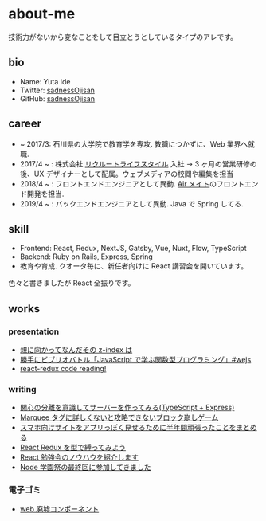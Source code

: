 # about-me

技術力がないから変なことをして目立とうとしているタイプのアレです。

## bio

- Name: Yuta Ide
- Twitter: [sadnessOjisan](https://twitter.com/sadnessOjisan)
- GitHub: [sadnessOjisan](https://github.com/sadnessOjisan)

## career

- ~ 2017/3: 石川県の大学院で教育学を専攻. 教職につかずに、Web 業界へ就職.
- 2017/4 ~ : 株式会社 [リクルートライフスタイル](https://www.recruit-lifestyle.co.jp/) 入社 -> 3 ヶ月の営業研修の後、UX デザイナーとして配属。ウェブメディアの校閲や編集を担当
- 2018/4 ~ : フロントエンドエンジニアとして異動. [Air メイト](https://airregi.jp/mate/)のフロントエンド開発を担当.
- 2019/4 ~ : バックエンドエンジニアとして異動. Java で Spring してる.

## skill

- Frontend: React, Redux, NextJS, Gatsby, Vue, Nuxt, Flow, TypeScript
- Backend: Ruby on Rails, Express, Spring
- 教育や育成. クオータ毎に、新任者向けに React 講習会を開いています。

色々と書きましたが React 全振りです。

## works

### presentation

- [親に向かってなんだその z-index は](https://speakerdeck.com/sadnessojisan/qin-nixiang-katutenandasofalsez-indexha)
- [ 勝手にビブリオバトル「JavaScript で学ぶ関数型プログラミング」#wejs](https://speakerdeck.com/sadnessojisan/sheng-shou-nibiburiobatoru-javascriptdexue-buguan-shu-xing-puroguramingu-number-wejs)
- [react-redux code reading!](https://speakerdeck.com/sadnessojisan/react-redux-code-reading-number-meguroes)

### writing

- [関心の分離を意識してサーバーを作ってみる(TypeScript + Express)](https://qiita.com/sadnessOjisan/items/ea5590efa3f55ef56edd)
- [Marquee タグに詳しくないと攻略できないブロック崩しゲーム](https://qiita.com/sadnessOjisan/items/51bb949466fdd065a5a6)
- [スマホ向けサイトをアプリっぽく見せるために半年間頑張ったことをまとめる](https://qiita.com/sadnessOjisan/items/3b21d27cdab0665c0720)
- [React Redux を型で縛ってみよう](https://engineer.recruit-lifestyle.co.jp/techblog/2019-01-31-how-to-bind-react-with-Flow/)
- [React 勉強会のノウハウを紹介します](https://engineer.recruit-lifestyle.co.jp/techblog/2019-01-17-react-training/)
- [Node 学園祭の最終回に参加してきました](https://gihyo.jp/news/report/2018/12/0601)

### 電子ゴミ

- [web 廃墟コンポーネント](https://github.com/sadnessOjisan/re-geo)
